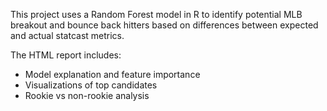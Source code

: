 This project uses a Random Forest model in R to identify potential MLB breakout and bounce back hitters based on differences between expected and actual statcast metrics.

The HTML report includes:
- Model explanation and feature importance
- Visualizations of top candidates
- Rookie vs non-rookie analysis
